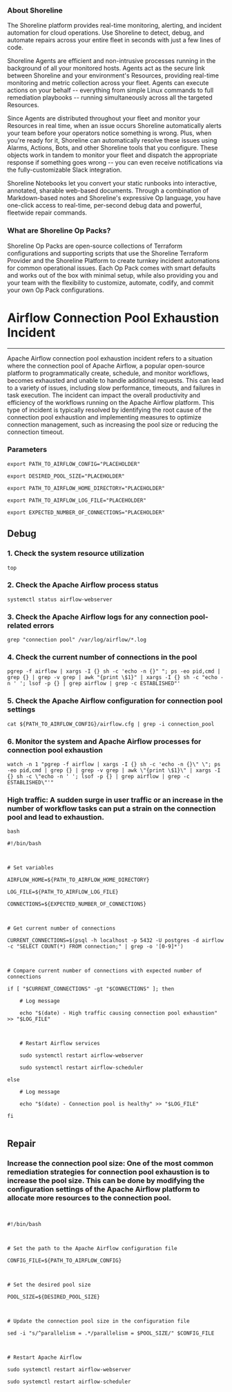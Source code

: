 
### About Shoreline
The Shoreline platform provides real-time monitoring, alerting, and incident automation for cloud operations. Use Shoreline to detect, debug, and automate repairs across your entire fleet in seconds with just a few lines of code.

Shoreline Agents are efficient and non-intrusive processes running in the background of all your monitored hosts. Agents act as the secure link between Shoreline and your environment's Resources, providing real-time monitoring and metric collection across your fleet. Agents can execute actions on your behalf -- everything from simple Linux commands to full remediation playbooks -- running simultaneously across all the targeted Resources.

Since Agents are distributed throughout your fleet and monitor your Resources in real time, when an issue occurs Shoreline automatically alerts your team before your operators notice something is wrong. Plus, when you're ready for it, Shoreline can automatically resolve these issues using Alarms, Actions, Bots, and other Shoreline tools that you configure. These objects work in tandem to monitor your fleet and dispatch the appropriate response if something goes wrong -- you can even receive notifications via the fully-customizable Slack integration.

Shoreline Notebooks let you convert your static runbooks into interactive, annotated, sharable web-based documents. Through a combination of Markdown-based notes and Shoreline's expressive Op language, you have one-click access to real-time, per-second debug data and powerful, fleetwide repair commands.

### What are Shoreline Op Packs?
Shoreline Op Packs are open-source collections of Terraform configurations and supporting scripts that use the Shoreline Terraform Provider and the Shoreline Platform to create turnkey incident automations for common operational issues. Each Op Pack comes with smart defaults and works out of the box with minimal setup, while also providing you and your team with the flexibility to customize, automate, codify, and commit your own Op Pack configurations.

# Airflow Connection Pool Exhaustion Incident
---

Apache Airflow connection pool exhaustion incident refers to a situation where the connection pool of Apache Airflow, a popular open-source platform to programmatically create, schedule, and monitor workflows, becomes exhausted and unable to handle additional requests. This can lead to a variety of issues, including slow performance, timeouts, and failures in task execution. The incident can impact the overall productivity and efficiency of the workflows running on the Apache Airflow platform. This type of incident is typically resolved by identifying the root cause of the connection pool exhaustion and implementing measures to optimize connection management, such as increasing the pool size or reducing the connection timeout.

### Parameters
```shell
export PATH_TO_AIRFLOW_CONFIG="PLACEHOLDER"

export DESIRED_POOL_SIZE="PLACEHOLDER"

export PATH_TO_AIRFLOW_HOME_DIRECTORY="PLACEHOLDER"

export PATH_TO_AIRFLOW_LOG_FILE="PLACEHOLDER"

export EXPECTED_NUMBER_OF_CONNECTIONS="PLACEHOLDER"
```

## Debug

### 1. Check the system resource utilization
```shell
top
```

### 2. Check the Apache Airflow process status
```shell
systemctl status airflow-webserver
```

### 3. Check the Apache Airflow logs for any connection pool-related errors
```shell
grep "connection pool" /var/log/airflow/*.log
```

### 4. Check the current number of connections in the pool
```shell
pgrep -f airflow | xargs -I {} sh -c 'echo -n {}" "; ps -eo pid,cmd | grep {} | grep -v grep | awk "{print \$1}" | xargs -I {} sh -c "echo -n ' '; lsof -p {} | grep airflow | grep -c ESTABLISHED"'
```

### 5. Check the Apache Airflow configuration for connection pool settings
```shell
cat ${PATH_TO_AIRFLOW_CONFIG}/airflow.cfg | grep -i connection_pool
```

### 6. Monitor the system and Apache Airflow processes for connection pool exhaustion
```shell
watch -n 1 "pgrep -f airflow | xargs -I {} sh -c 'echo -n {}\" \"; ps -eo pid,cmd | grep {} | grep -v grep | awk \"{print \$1}\" | xargs -I {} sh -c \"echo -n ' '; lsof -p {} | grep airflow | grep -c ESTABLISHED\"'"
```

### High traffic: A sudden surge in user traffic or an increase in the number of workflow tasks can put a strain on the connection pool and lead to exhaustion.
```shell
bash

#!/bin/bash



# Set variables

AIRFLOW_HOME=${PATH_TO_AIRFLOW_HOME_DIRECTORY}

LOG_FILE=${PATH_TO_AIRFLOW_LOG_FILE}

CONNECTIONS=${EXPECTED_NUMBER_OF_CONNECTIONS}



# Get current number of connections

CURRENT_CONNECTIONS=$(psql -h localhost -p 5432 -U postgres -d airflow -c "SELECT COUNT(*) FROM connection;" | grep -o '[0-9]*')



# Compare current number of connections with expected number of connections

if [ "$CURRENT_CONNECTIONS" -gt "$CONNECTIONS" ]; then

    # Log message

    echo "$(date) - High traffic causing connection pool exhaustion" >> "$LOG_FILE"



    # Restart Airflow services

    sudo systemctl restart airflow-webserver

    sudo systemctl restart airflow-scheduler

else

    # Log message

    echo "$(date) - Connection pool is healthy" >> "$LOG_FILE"

fi


```

## Repair

### Increase the connection pool size: One of the most common remediation strategies for connection pool exhaustion is to increase the pool size. This can be done by modifying the configuration settings of the Apache Airflow platform to allocate more resources to the connection pool.
```shell


#!/bin/bash



# Set the path to the Apache Airflow configuration file

CONFIG_FILE=${PATH_TO_AIRFLOW_CONFIG}



# Set the desired pool size

POOL_SIZE=${DESIRED_POOL_SIZE}



# Update the connection pool size in the configuration file

sed -i "s/^parallelism = .*/parallelism = $POOL_SIZE/" $CONFIG_FILE



# Restart Apache Airflow

sudo systemctl restart airflow-webserver

sudo systemctl restart airflow-scheduler


```